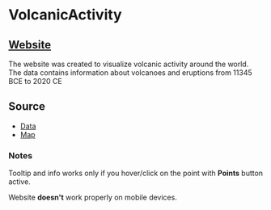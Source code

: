 # VolcanicActivity
<h2><a target='_blank' href='https://rafal-szatkiewicz.github.io/VolcanicActivity/public/index.html'>Website</a></h2>
<p>The website was created to visualize volcanic activity around the world. The data contains information about volcanoes and eruptions from <span class="underlineClass">11345 BCE to 2020 CE</span></p>
            <h2>Source</h2>
            <ul>
              <li><a target="_blank" href="https://www.kaggle.com/datasets/jessemostipak/volcano-eruptions?resource=download">Data</a></li>
              <li><a target="_blank" href="https://www.mapbox.com">Map</a></li>
            </ul>
<h3>Notes</h3>
<p>Tooltip and info works only if you hover/click on the point with <b>Points</b> button active.</p>
<p>Website <b>doesn't</b> work properly on mobile devices.</p>
